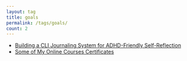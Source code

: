 ```yaml
---
layout: tag
title: goals
permalink: /tags/goals/
count: 2
---
```


- [Building a CLI Journaling System for ADHD-Friendly Self-Reflection](https://ahmad-alam.github.io/blog/2025/journal-cli/)
- [Some of My Online Courses Certificates](https://samirpaulb.github.io/blog-jekyll/posts/some-of-my-online-courses-certificates/)
